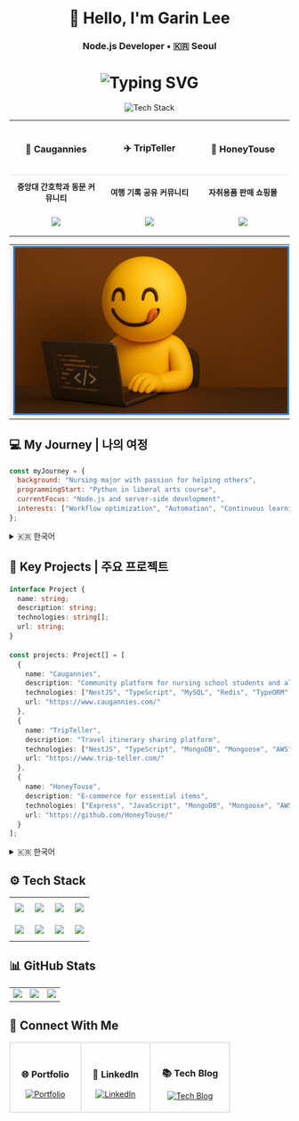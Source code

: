 <div align="center">
  
# 👋 Hello, I'm Garin Lee

### Node.js Developer • 🇰🇷 Seoul
<h1 align="center">
  <img src="https://readme-typing-svg.herokuapp.com?font=Fira+Code&pause=2000&color=FF69B4&center=true&vCenter=true&width=435&lines=👩‍⚕️+Nurse+→+👩‍💻+Developer;🏥+Care+→+💻+Code;" alt="Typing SVG" />
</h1>
<p align="center">
  <img src="https://img.shields.io/badge/Node.js%20%7C%20NestJS%20%7C%20TypeScript-Server--Side%20Developer-3178C6?style=for-the-badge&logo=typescript" alt="Tech Stack" />
</p>

<table width="100%">
<tr>
<td width="33%" align="center" style="border-bottom: 2px solid #f0f0f0; padding: 15px;">
<h3>💉 Caugannies</h3>
</td>
<td width="33%" align="center" style="border-bottom: 2px solid #f0f0f0; padding: 15px;">
<h3>✈️ TripTeller</h3>
</td>
<td width="33%" align="center" style="border-bottom: 2px solid #f0f0f0; padding: 15px;">
<h3>🍯 HoneyTouse</h3>
</td>
</tr>
<tr>
<td align="center" style="padding: 10px;">
<strong>중앙대 간호학과 동문 커뮤니티</strong>
</td>
<td align="center" style="padding: 10px;">
<strong>여행 기록 공유 커뮤니티</strong>
</td>
<td align="center" style="padding: 10px;">
<strong>자취용품 판매 쇼핑몰</strong>
</td>
</tr>
<tr>
<td align="center" style="padding: 15px;">
<a href="https://www.caugannies.com/" target="_blank">
<img src="https://img.shields.io/badge/🌐%20Visit%20Live-4285F4?style=for-the-badge&logoColor=white"/>
</a>
</td>
<td align="center" style="padding: 15px;">
<a href="https://www.trip-teller.com/" target="_blank">
<img src="https://img.shields.io/badge/🌐%20Visit%20Live-FF6B35?style=for-the-badge&logoColor=white"/>
</a>
</td>
<td align="center" style="padding: 15px;">
<a href="https://github.com/HoneyTouse/" target="_blank">
<img src="https://img.shields.io/badge/📂%20View%20Code-181717?style=for-the-badge&logoColor=white"/>
</a>
</td>
</tr>
</table>

  <div align="center">
    <table>
      <tr>
        <td>
          <a href="https://devellybutton.github.io/" target="_blank">
          <img src="https://github.com/devellybutton/devellybutton/blob/main/profileImage02.png" width="600" style="border: 3px solid #3178C6; box-shadow: 0 0 10px rgba(0,0,0,0.2);" alt="Profile Banner"/>
        </td>
      </tr>
    </table>
  </div>
</div>

## 💻 My Journey | 나의 여정
```javascript
const myJourney = {
  background: "Nursing major with passion for helping others",
  programmingStart: "Python in liberal arts course",
  currentFocus: "Node.js and server-side development",
  interests: ["Workflow optimization", "Automation", "Continuous learning"]
};
```
<details>
<summary>🇰🇷 한국어</summary>

```javascript
const 나의여정 = {
  배경: "다른 사람을 돕고자 하는 마음으로 간호학을 전공했습니다",
  프로그래밍시작: "교양 과목에서 Python을 접하며 개발에 입문했습니다",
  현재중점: "Node.js와 서버 개발에 집중하고 있습니다",
  관심분야: ["워크플로우 최적화", "자동화", "꾸준한 학습"]
};
```

</details>


## 🚀 Key Projects | 주요 프로젝트
```typescript
interface Project {
  name: string;
  description: string;
  technologies: string[];
  url: string;
}

const projects: Project[] = [
  {
    name: "Caugannies",
    description: "Community platform for nursing school students and alumni",
    technologies: ["NestJS", "TypeScript", "MySQL", "Redis", "TypeORM", "AWS"],
    url: "https://www.caugannies.com/"
  },
  {
    name: "TripTeller",
    description: "Travel itinerary sharing platform",
    technologies: ["NestJS", "TypeScript", "MongoDB", "Mongoose", "AWS"],
    url: "https://www.trip-teller.com/"
  },
  {
    name: "HoneyTouse",
    description: "E-commerce for essential items",
    technologies: ["Express", "JavaScript", "MongoDB", "Mongoose", "AWS"],
    url: "https://github.com/HoneyTouse/"
  }
];
```
<details>
<summary>🇰🇷 한국어</summary>

```typescript
interface 프로젝트 {
  이름: string;
  설명: string;
  기술: string[];
  주소: string;
}

const 프로젝트목록: 프로젝트[] = [
  {
    이름: "Caugannies",
    설명: "간호대학 학생 및 졸업생을 위한 커뮤니티 플랫폼",
    기술: ["NestJS", "TypeScript", "MySQL", "Redis", "TypeORM", "AWS"],
    주소: "https://www.caugannies.com/"
  },
  {
    이름: "TripTeller",
    설명: "여행 일정 공유 플랫폼",
    기술: ["NestJS", "TypeScript", "MongoDB", "Mongoose", "AWS"],
    주소: "https://www.trip-teller.com/"
  },
  {
    이름: "HoneyTouse",
    설명: "1인 가구를 위한 이커머스 플랫폼",
    기술: ["Express", "JavaScript", "MongoDB", "Mongoose", "AWS"],
    주소: "https://github.com/HoneyTouse/"
  }
];
```

</details>


## ⚙️ Tech Stack

<table align="center">
<tr>
<td align="center" style="padding: 10px;">
<img src="https://img.shields.io/badge/Node.js-5FA04E?style=for-the-badge&logo=nodedotjs&logoColor=white">
</td>
<td align="center" style="padding: 10px;">
<img src="https://img.shields.io/badge/NestJS-E0234E?style=for-the-badge&logo=nestjs&logoColor=white">
</td>
<td align="center" style="padding: 10px;">
<img src="https://img.shields.io/badge/TypeScript-3178C6?style=for-the-badge&logo=typescript&logoColor=white">
</td>
<td align="center" style="padding: 10px;">
<img src="https://img.shields.io/badge/Express-000000?style=for-the-badge&logo=express&logoColor=white">
</td>
</tr>
<tr>
<td align="center" style="padding: 10px;">
<img src="https://img.shields.io/badge/MySQL-4479A1?style=for-the-badge&logo=mysql&logoColor=white">
</td>
<td align="center" style="padding: 10px;">
<img src="https://img.shields.io/badge/MongoDB-47A248?style=for-the-badge&logo=mongodb&logoColor=white">
</td>
<td align="center" style="padding: 10px;">
<img src="https://img.shields.io/badge/TypeORM-FE0803?style=for-the-badge&logo=typeorm&logoColor=white">
</td>
<td align="center" style="padding: 10px;">
<img src="https://img.shields.io/badge/AWS-232F3E?style=for-the-badge&logo=amazonaws&logoColor=white">
</td>
</tr>
</table>

## 📊 GitHub Stats

<div align="center">
<table>
<tr>
<td width="33%" align="center">
<img height="200" src="https://github-readme-stats.vercel.app/api/top-langs/?username=devellybutton&layout=donut&theme=tokyonight" />
</td>
<td width="33%" align="center">
<img height="200" src="https://github-readme-stats.vercel.app/api?username=devellybutton&hide_rank=true&show_icons=true&theme=tokyonight" />
</td>
<td width="33%" align="center">
<a href="https://solved.ac/profile/ninano00" target="_blank">
<img height="180" src="http://mazassumnida.wtf/api/v2/generate_badge?boj=ninano00" />
</a>
</td>
</tr>
</table>
</div>

## 🔗 Connect With Me
<table align="center">
<tr>
<td align="center" style="padding: 20px; border: 2px solid #e1e4e8; border-radius: 10px;">
<h3>🌐 Portfolio</h3>
<a href="https://devellybutton.vercel.app/" target="_blank">
<img src="https://img.shields.io/badge/Visit%20Now-000000?style=for-the-badge&logo=vercel&logoColor=white" alt="Portfolio"/>
</a>
</td>
<td align="center" style="padding: 20px; border: 2px solid #e1e4e8; border-radius: 10px;">
<h3>💼 LinkedIn</h3>
<a href="https://kr.linkedin.com/in/%EA%B0%80%EB%A6%B0-%EC%9D%B4-8915502b4" target="_blank">
<img src="https://img.shields.io/badge/Connect-0077B5?style=for-the-badge&logo=linkedin&logoColor=white" alt="LinkedIn"/>
</a>
</td>
<td align="center" style="padding: 20px; border: 2px solid #e1e4e8; border-radius: 10px;">
<h3>📚 Tech Blog</h3>
<a href="https://programming-bellybutton.tistory.com/" target="_blank">
<img src="https://img.shields.io/badge/Read%20Blog-FF5722?style=for-the-badge&logo=tistory&logoColor=white" alt="Tech Blog"/>
</a>
</td>
</tr>
</table>

